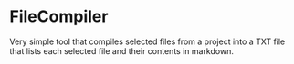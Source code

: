 # FileCompiler
Very simple tool that compiles selected files from a project into a TXT file that lists each selected file and their contents in markdown.
